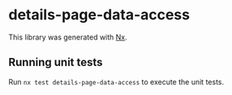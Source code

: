 # details-page-data-access

This library was generated with [Nx](https://nx.dev).

## Running unit tests

Run `nx test details-page-data-access` to execute the unit tests.

